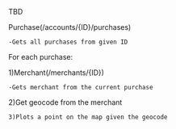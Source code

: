 TBD

Purchase(/accounts/{ID}/purchases)
 
    -Gets all purchases from given ID


For each purchase:

1)Merchant(/merchants/{ID})
 
    -Gets merchant from the current purchase

2)Get geocode from the merchant

    3)Plots a point on the map given the geocode
